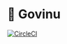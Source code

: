# 🍷 Govinu

[![CircleCI](https://circleci.com/gh/andersklenke/govinu/tree/master.svg?style=svg)](https://circleci.com/gh/andersklenke/govinu/tree/master)
